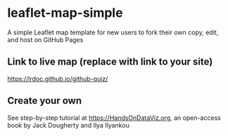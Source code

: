 # leaflet-map-simple
A simple Leaflet map template for new users to fork their own copy, edit, and host on GitHub Pages

## Link to live map (replace with link to your site)
https://lrdoc.github.io/github-quiz/

## Create your own
See step-by-step tutorial at https://HandsOnDataViz.org, an open-access book by Jack Dougherty and Ilya Ilyankou
